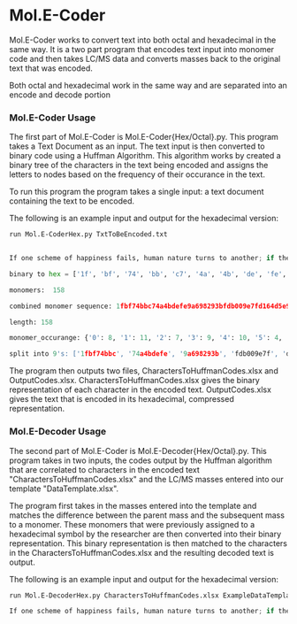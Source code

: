 # Mol.E-Coder
Mol.E-Coder works to convert text into both octal and hexadecimal in the same way. It is a two part program that encodes text input into monomer code and then takes LC/MS data and converts masses back to the original text that was encoded.

Both octal and hexadecimal work in the same way and are separated into an encode and decode portion

### Mol.E-Coder Usage
The first part of Mol.E-Coder is Mol.E-Coder{Hex/Octal}.py. This program takes a Text Document as an input. The text input is then converted to binary code using a Huffman
Algorithm. This algorithm works by created a binary tree of the characters in the text being encoded and assigns the letters to nodes based on the frequency of their occurance
in the text. 

To run this program the program takes a single input: a text document containing the text to be encoded.

The following is an example input and output for the hexadecimal version:

```bash
run Mol.E-CoderHex.py TxtToBeEncoded.txt
```


```python

If one scheme of happiness fails, human nature turns to another; if the first calculation is wrong, we make a second better: we find comfort somewhere.

binary to hex = ['1f', 'bf', '74', 'bb', 'c7', '4a', '4b', 'de', 'fe', '9a', '69', '82', '93', 'bf', 'db', '00', '9e', '7f', 'd1', '64', 'd5', 'e9', 'b0', 'a6', 'be', '14', 'e9', 'fe', '5f', '6a', 'bc', 'd2', '31', 'dc', '37', 'f3', '4b', 'ec', '0d', 'f3', 'c5', '85', '12', '89', 'b0', '2e', 'b8', '3f', '81', 'dd', '11', '9f', 'e0', 'bc', '9a', '72', 'ed', 'dd', '46', 'e8', '9e', '41', '66', '23', '1b', 'e0', 'be', 'c2', '89', 'f1', 'b9', '6e', 'cf', '3b', 'dc', '94', '34', '8d', '0c']

monomers:  158

combined monomer sequence: 1fbf74bbc74a4bdefe9a698293bfdb009e7fd164d5e9b0a6be14e9fe5f6abcd231dc37f34bec0df3c5851289b02eb83f81dd119fe0bc9a72eddd46e89e4166231be0bec289f1b96ecf3bdc94348d0c

length: 158

monomer_occurange: {'0': 8, '1': 11, '2': 7, '3': 9, '4': 10, '5': 4, '6': 8, '7': 5, '8': 8, '9': 13, 'a': 5, 'b': 17, 'c': 10, 'd': 14, 'e': 16, 'f': 13}

split into 9's: ['1fbf74bbc', '74a4bdefe', '9a698293b', 'fdb009e7f', 'd164d5e9b', '0a6be14e9', 'fe5f6abcd', '231dc37f3', '4bec0df3c', '5851289b0', '2eb83f81d', 'd119fe0bc', '9a72eddd4', '6e89e4166', '231be0bec', '289f1b96e', 'cf3bdc943', '48d0c']
```
The program then outputs two files, CharactersToHuffmanCodes.xlsx and OutputCodes.xlsx. CharactersToHuffmanCodes.xlsx gives the binary representation of each character in the encoded text. OutputCodes.xlsx gives the text that is encoded in its hexadecimal, compressed representation.

### Mol.E-Decoder Usage
The second part of Mol.E-Coder is Mol.E-Decoder{Hex/Octal}.py. This program takes in two inputs, the codes output by the Huffman algorithm that are correlated to characters in 
the encoded text "CharactersToHuffmanCodes.xlsx" and the LC/MS masses entered into our template "DataTemplate.xlsx". 

The program first takes in the masses entered into the template and matches the difference between the parent mass and the subsequent mass to a monomer. 
These monomers that were previously assigned to a hexadecimal symbol by the researcher are then converted into their binary representation. This binary representation 
is then matched to the characters in the CharactersToHuffmanCodes.xlsx and the resulting decoded text is output.

The following is an example input and output for the hexadecimal version:

```bash
run Mol.E-DecoderHex.py CharactersToHuffmanCodes.xlsx ExampleDataTemplate.xlsx 
```

```python
If one scheme of happiness fails, human nature turns to another; if the first calculation is wrong, we make a second better: we find comfort somewhere.
```


